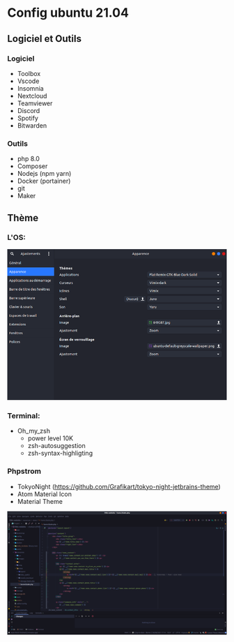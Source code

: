 # Config ubuntu 21.04

## Logiciel et Outils
### Logiciel            
- Toolbox
- Vscode
- Insomnia
- Nextcloud
- Teamviewer
- Discord
- Spotify
- Bitwarden

### Outils

- php 8.0
- Composer
- Nodejs (npm yarn)
- Docker (portainer)
- git
- Maker

## Thème

### L'OS: 

[![Config Théme](img/ajustement_config.png)](https://raw.githubusercontent.com/theomeunier/dotfile/master/img/ajustement_config.png)

### Terminal:
 - Oh_my_zsh 
   - power level 10K
   - zsh-autosuggestion
   - zsh-syntax-highligting

### Phpstrom

- TokyoNight (https://github.com/Grafikart/tokyo-night-jetbrains-theme)
- Atom Material Icon 
- Material Theme

[![Config Thème](img/theme_phpstrom.png)](https://raw.githubusercontent.com/theomeunier/dotfile/master/img/theme_phpstrom.png)

